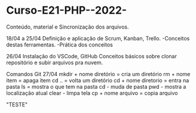 # **Curso-E21-PHP--2022-**

Conteúdo, material e Sincronização dos arquivos.

18/04 a 25/04
Definição e aplicação de Scrum, Kanban, Trello.
-Conceitos destas ferramentas.
-Prática dos conceitos

26/04
Instalação do VSCode, GitHub
Conceitos básicos sobre clonar repositório e subir arquivos pra nuvem.

Comandos Git 27/04
mkdir + nome diretório = cria um diretório
rm + nome item = apaga item
cd .. = volta um diretório
cd + nome diretorio = entra na pasta
ls = mostra o que tem na pasta
cd - muda de pasta
pwd - mostra a localização atual
clear - limpa tela
cp + nome arquivo = copia arquivo


"TESTE"